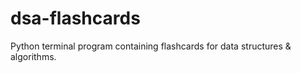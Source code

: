 # dsa-flashcards
Python terminal program containing flashcards for data structures &amp; algorithms.
